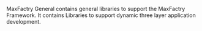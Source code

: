 ﻿MaxFactry General contains general libraries to support the MaxFactry Framework.  It contains Libraries to support dynamic three layer application development.